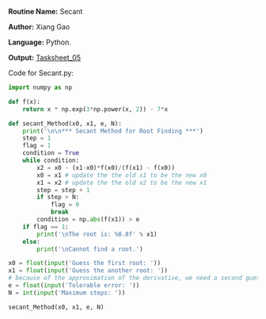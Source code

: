 **Routine Name:** Secant 

**Author:** Xiang Gao 

**Language:** Python.

**Output:** [Tasksheet_05](https://github.com/GoByMark/math4610/blob/main/Homework_Tasks/Tasksheet_05/Tasksheet%2005.pdf)

Code for Secant.py:  
```Python
import numpy as np

def f(x):
    return x * np.exp(3*np.power(x, 2)) - 7*x

def secant_Method(x0, x1, e, N):
    print('\n\n*** Secant Method for Root Finding ***')
    step = 1
    flag = 1
    condition = True
    while condition:
        x2 = x0 - (x1-x0)*f(x0)/(f(x1) - f(x0))
        x0 = x1 # update the the old x1 to be the new x0
        x1 = x2 # update the the old x2 to be the new x1
        step = step + 1
        if step > N:
            flag = 0
            break
        condition = np.abs(f(x1)) > e
    if flag == 1:
        print('\nThe root is: %0.8f' % x1)
    else:
        print('\nCannot find a root.')

x0 = float(input('Guess the first root: '))
x1 = float(input('Guess the another root: '))
# because of the approximation of the derivative, we need a second guess
e = float(input('Tolerable error: '))
N = int(input('Maximum steps: '))

secant_Method(x0, x1, e, N)
```
